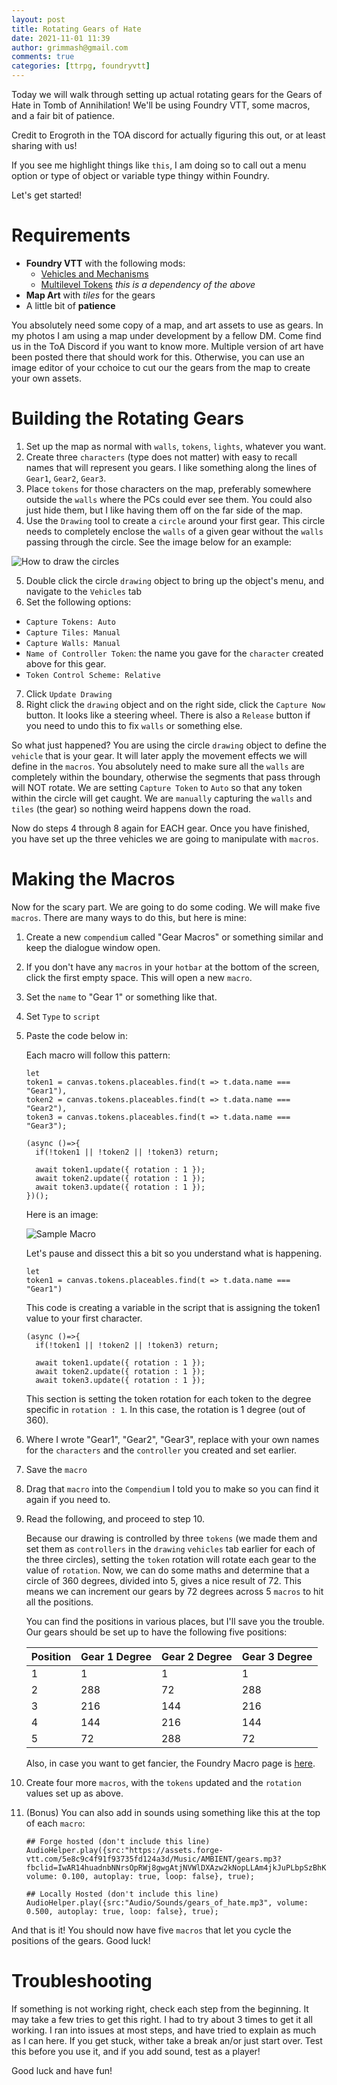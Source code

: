 ```yaml
---
layout: post
title: Rotating Gears of Hate
date: 2021-11-01 11:39
author: grimmash@gmail.com
comments: true
categories: [ttrpg, foundryvtt]
---
```


Today we will walk through setting up actual rotating gears for the Gears of Hate in Tomb of Annihilation!  We'll be using Foundry VTT, some macros, and a fair bit of patience.

Credit to Erogroth in the TOA discord for actually figuring this out, or at least sharing with us!

If you see me highlight things like `this`, I am doing so to call out a menu option or type of object or variable type thingy within Foundry.

Let's get started!

# Requirements

- **Foundry VTT** with the following mods:
  - [Vehicles and Mechanisms](https://github.com/grandseiken/foundryvtt-vehicles-and-mechanisms)
  - [Multilevel Tokens](https://github.com/grandseiken/foundryvtt-multilevel-tokens) *this is a dependency of the above*
- **Map Art** with *tiles* for the gears
- A little bit of **patience**

You absolutely need some copy of a map, and art assets to use as gears.  In my photos I am using a map under development by a fellow DM.  Come find us in the ToA Discord if you want to know more.  Multiple version of art have been posted there that should work for this.  Otherwise, you can use an image editor of your cchoice to cut our the gears from the map to create your own assets.

# Building the Rotating Gears

1. Set up the map as normal with `walls`, `tokens`, `lights`, whatever you want.
2. Create three `characters` (type does not matter) with easy to recall names that will represent you gears.  I like something along the lines of `Gear1`, `Gear2`, `Gear3`.
3. Place `tokens` for those characters on the map, preferably somewhere outside the `walls` where the PCs could ever see them.  You could also just hide them, but I like having them off on the far side of the map.
4. Use the `Drawing` tool to create a `circle` around your first gear.  This circle needs to completely enclose the `walls` of a given gear without the `walls` passing through the circle.  See the image below for an example:

![How to draw the circles](/media_assets/gears_of_hate/1_circles.png)

5. Double click the circle `drawing` object to bring up the object's menu, and navigate to the `Vehicles` tab
6. Set the following options:
  - `Capture Tokens: Auto`
  - `Capture Tiles: Manual`
  - `Capture Walls: Manual`
  - `Name of Controller Token`: the name you gave for the `character` created above for this gear.
  - `Token Control Scheme: Relative`
7. Click `Update Drawing`
8. Right click the `drawing` object and on the right side, click the `Capture Now` button.  It looks like a steering wheel.  There is also a `Release` button if you need to undo this to fix `walls` or something else.

So what just happened?  You are using the circle `drawing` object to define the `vehicle` that is your gear.  It will later apply the movement effects we will define in the `macros`.  You absolutely need to make sure all the `walls` are completely within the boundary, otherwise the segments that pass through will NOT rotate.  We are setting `Capture Token` to `Auto` so that any token within the circle will get caught.  We are `manually` capturing the `walls` and `tiles` (the gear) so nothing weird happens down the road.

Now do steps 4 through 8 again for EACH gear.  Once you have finished, you have set up the three vehicles we are going to manipulate with `macros`.

# Making the Macros

Now for the scary part.  We are going to do some coding.  We will make five `macros`.  There are many ways to do this, but here is mine:

1. Create a new `compendium` called "Gear Macros" or something similar and keep the dialogue window open.
2. If you don't have any `macros` in your `hotbar` at the bottom of the screen, click the first empty space.  This will open a new `macro`.
3. Set the `name` to "Gear 1" or something like that.
4. Set `Type` to `script`
5. Paste the code below in:

    Each macro will follow this pattern:

    ```
    let
    token1 = canvas.tokens.placeables.find(t => t.data.name === "Gear1"),
    token2 = canvas.tokens.placeables.find(t => t.data.name === "Gear2"),
    token3 = canvas.tokens.placeables.find(t => t.data.name === "Gear3");

    (async ()=>{
      if(!token1 || !token2 || !token3) return;

      await token1.update({ rotation : 1 });
      await token2.update({ rotation : 1 });
      await token3.update({ rotation : 1 });
    })();
    ```
    Here is an image:

    ![Sample Macro](/media_assets/gears_of_hate/2_macro.png)

    Let's pause and dissect this a bit so you understand what is happening.

    ```
    let
    token1 = canvas.tokens.placeables.find(t => t.data.name === "Gear1")
    ```
    This code is creating a variable in the script that is assigning the token1 value to your first character.
    ```
    (async ()=>{
      if(!token1 || !token2 || !token3) return;

      await token1.update({ rotation : 1 });
      await token2.update({ rotation : 1 });
      await token3.update({ rotation : 1 });
    ```
    This section is setting the token rotation for each token to the degree specific in `rotation : 1`.  In this case, the rotation is 1 degree (out of 360).
6. Where I wrote "Gear1", "Gear2", "Gear3", replace with your own names for the `characters` and the `controller` you created and set earlier.
7. Save the `macro`
8. Drag that `macro` into the `Compendium` I told you to make so you can find it again if you need to.
9. Read the following, and proceed to step 10.

    Because our drawing is controlled by three `tokens` (we made them and set them as `controllers` in the `drawing` `vehicles` tab earlier for each of the three circles), setting the `token` rotation will rotate each gear to the value of `rotation`.  Now, we can do some maths and determine that a circle of 360 degrees, divided into 5, gives a nice result of 72.  This means we can increment our gears by 72 degrees across 5 `macros` to hit all the positions.

    You can find the positions in various places, but I'll save you the trouble.  Our gears should be set up to have the following five positions:

    | Position | Gear 1 Degree | Gear 2 Degree | Gear 3 Degree |
    |-|-|-|-|
    |1|1|1|1|
    |2|288|72|288|
    |3|216|144|216|
    |4|144|216|144|
    |5|72|288|72|

    Also, in case you want to get fancier, the Foundry Macro page is [here](https://foundryvtt.com/article/macros/).

10. Create four more `macros`, with the `tokens` updated and the `rotation` values set up as above.

11. (Bonus) You can also add in sounds using something like this at the top of each `macro`:

    ```
    ## Forge hosted (don't include this line)
    AudioHelper.play({src:"https://assets.forge-vtt.com/5e8c9c4f91f93735fd124a3d/Music/AMBIENT/gears.mp3?fbclid=IwAR14huadnbNNrsOpRWj8gwgAtjNVWlDXAzw2kNopLLAm4jkJuPLbpSzBhKI", volume: 0.100, autoplay: true, loop: false}, true);
    ```
    ```
    ## Locally Hosted (don't include this line)
    AudioHelper.play({src:"Audio/Sounds/gears_of_hate.mp3", volume: 0.500, autoplay: true, loop: false}, true);
    ```

And that is it!  You should now have five `macros` that let you cycle the positions of the gears.  Good luck!

# Troubleshooting

If something is not working right, check each step from the beginning.  It may take a few tries to get this right.  I had to try about 3 times to get it all working.  I ran into issues at most steps, and have tried to explain as much as I can here.  If you get stuck, wither take a break an/or just start over. Test this before you use it, and if you add sound, test as a player!

Good luck and have fun!
